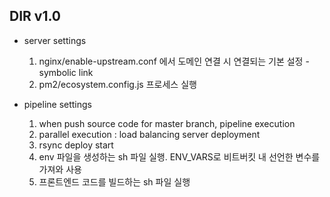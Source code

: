 ## DIR v1.0 
- server settings
  1. nginx/enable-upstream.conf 에서 도메인 연결 시 연결되는 기본 설정 - symbolic link
  2. pm2/ecosystem.config.js 프로세스 실행

- pipeline settings
  1. when push source code for master branch, pipeline execution
  2. parallel execution : load balancing server deployment
  3. rsync deploy start
  4. env 파일을 생성하는 sh 파일 실행. ENV_VARS로 비트버킷 내 선언한 변수를 가져와 사용
  5. 프론트엔드 코드를 빌드하는 sh 파일 실행
